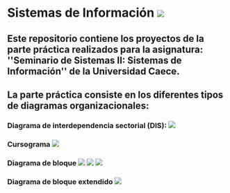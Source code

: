 # Sistemas de Información <img src="https://img.icons8.com/cotton/60/000000/information-pyramid.png"/>

## Este repositorio contiene los proyectos de la parte práctica realizados para la asignatura: ''Seminario de Sistemas II: Sistemas de Información'' de la Universidad Caece.
## La parte práctica consiste en los diferentes tipos de diagramas organizacionales:
### Diagrama de interdependencia sectorial (DIS): <img src="https://img.icons8.com/carbon-copy/60/000000/serial-tasks.png"/>
### Cursograma <img src="https://img.icons8.com/dusk/50/000000/workflow.png"/>
### Diagrama de bloque <img src="https://img.icons8.com/dotty/60/000000/activity-feed.png"/> <img src="https://img.icons8.com/ios/50/000000/sankey.png"/>  <img src="https://img.icons8.com/dotty/60/000000/activity-feed.png"/>
### Diagrama de bloque extendido <img src="https://img.icons8.com/dotty/60/000000/activity-grid.png"/>
